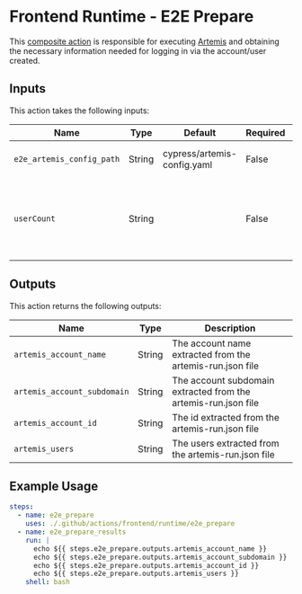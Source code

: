# Frontend Runtime - E2E Prepare

This [composite action](./action.yml) is responsible for executing [Artemis](https://github.com/JupiterOne/artemis) and obtaining the necessary information needed for logging in via the account/user created.

## Inputs

This action takes the following inputs:

| Name                        | Type    | Default                      | Required  | Description                                               |
| --------------------------- | ------- | ---------------------------- | --------- | --------------------------------------------------------- |
| `e2e_artemis_config_path`   | String  | cypress/artemis-config.yaml  | False     | Used to determine the path to the artemis config file
| `userCount`                 | String  |                              | False     | The number of tests that you want Cypress to run in parallel (obtained via `$(echo '${{ inputs.e2e_containers }}' | jq '. | length')`)

## Outputs

This action returns the following outputs:

| Name                        | Type    | Description                                               |
| --------------------------- | ------- | --------------------------------------------------------- |
| `artemis_account_name`      | String  | The account name extracted from the artemis-run.json file
| `artemis_account_subdomain` | String  | The account subdomain extracted from the artemis-run.json file
| `artemis_account_id`        | String  | The id extracted from the artemis-run.json file
| `artemis_users`             | String  | The users extracted from the artemis-run.json file

## Example Usage

```yaml
steps:
  - name: e2e_prepare
    uses: ./.github/actions/frontend/runtime/e2e_prepare
  - name: e2e_prepare_results
    run: |
      echo ${{ steps.e2e_prepare.outputs.artemis_account_name }}
      echo ${{ steps.e2e_prepare.outputs.artemis_account_subdomain }}
      echo ${{ steps.e2e_prepare.outputs.artemis_account_id }}
      echo ${{ steps.e2e_prepare.outputs.artemis_users }}
    shell: bash
```
